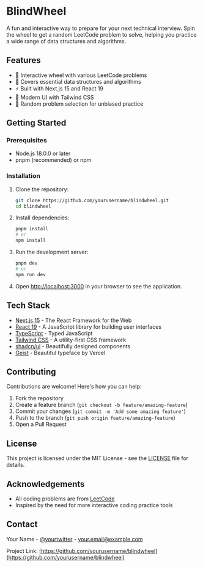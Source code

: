 # BlindWheel

A fun and interactive way to prepare for your next technical interview. Spin the wheel to get a random LeetCode problem to solve, helping you practice a wide range of data structures and algorithms.

## Features

- 🎡 Interactive wheel with various LeetCode problems
- 🎯 Covers essential data structures and algorithms
- ⚡ Built with Next.js 15 and React 19
- 🎨 Modern UI with Tailwind CSS
- 🔄 Random problem selection for unbiased practice

## Getting Started

### Prerequisites

- Node.js 18.0.0 or later
- pnpm (recommended) or npm

### Installation

1. Clone the repository:
   ```bash
   git clone https://github.com/yourusername/blindwheel.git
   cd blindwheel
   ```

2. Install dependencies:
   ```bash
   pnpm install
   # or
   npm install
   ```

3. Run the development server:
   ```bash
   pnpm dev
   # or
   npm run dev
   ```

4. Open [http://localhost:3000](http://localhost:3000) in your browser to see the application.

## Tech Stack

- [Next.js 15](https://nextjs.org/) - The React Framework for the Web
- [React 19](https://react.dev/) - A JavaScript library for building user interfaces
- [TypeScript](https://www.typescriptlang.org/) - Typed JavaScript
- [Tailwind CSS](https://tailwindcss.com/) - A utility-first CSS framework
- [shadcn/ui](https://ui.shadcn.com/) - Beautifully designed components
- [Geist](https://vercel.com/font) - Beautiful typeface by Vercel

## Contributing

Contributions are welcome! Here's how you can help:

1. Fork the repository
2. Create a feature branch (`git checkout -b feature/amazing-feature`)
3. Commit your changes (`git commit -m 'Add some amazing feature'`)
4. Push to the branch (`git push origin feature/amazing-feature`)
5. Open a Pull Request

## License

This project is licensed under the MIT License - see the [LICENSE](LICENSE) file for details.

## Acknowledgements

- All coding problems are from [LeetCode](https://leetcode.com/)
- Inspired by the need for more interactive coding practice tools

## Contact

Your Name - [@yourtwitter](https://twitter.com/yourtwitter) - your.email@example.com

Project Link: [https://github.com/yourusername/blindwheel](https://github.com/yourusername/blindwheel)
